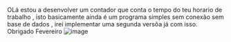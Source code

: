 OLá estou a desenvolver um contador que conta o tempo do teu horario de trabalho , isto basicamente ainda é um programa simples sem conexão sem base de dados , irei implementar uma segunda versõa já com isso. Obrigado Fevereiro
![image](https://user-images.githubusercontent.com/103332709/190856871-3b028ec2-c581-4e89-b60a-df8211941f7a.png)

